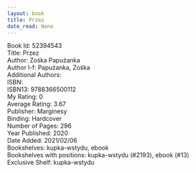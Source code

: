```yaml
---
layout: book
title: Przez
date_read: None
---
```


Book Id: 52394543<br />
Title: Przez<br />
Author: Zośka Papużanka<br />
Author l-f: Papużanka, Zośka<br />
Additional Authors: <br />
ISBN: <br />
ISBN13: 9788366500112<br />
My Rating: 0<br />
Average Rating: 3.67<br />
Publisher: Marginesy<br />
Binding: Hardcover<br />
Number of Pages: 296<br />
Year Published: 2020<br />
Date Added: 2021/02/06<br />
Bookshelves: kupka-wstydu, ebook<br />
Bookshelves with positions: kupka-wstydu (#2193), ebook (#13)<br />
Exclusive Shelf: kupka-wstydu<br />

